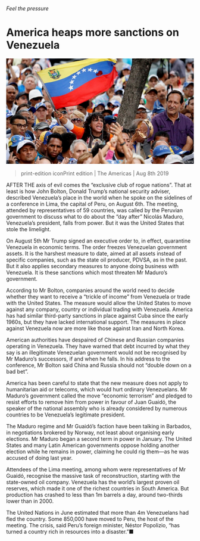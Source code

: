 ###### Feel the pressure

# America heaps more sanctions on Venezuela 

![image](images/20190810_AMP504.jpg) 

> print-edition iconPrint edition | The Americas | Aug 8th 2019 

AFTER THE axis of evil comes the “exclusive club of rogue nations”. That at least is how John Bolton, Donald Trump’s national security adviser, described Venezuela’s place in the world when he spoke on the sidelines of a conference in Lima, the capital of Peru, on August 6th. The meeting, attended by representatives of 59 countries, was called by the Peruvian government to discuss what to do about the “day after” Nicolás Maduro, Venezuela’s president, falls from power. But it was the United States that stole the limelight. 

On August 5th Mr Trump signed an executive order to, in effect, quarantine Venezuela in economic terms. The order freezes Venezuelan government assets. It is the harshest measure to date, aimed at all assets instead of specific companies, such as the state oil producer, PDVSA, as in the past. But it also applies secondary measures to anyone doing business with Venezuela. It is these sanctions which most threaten Mr Maduro’s government. 

According to Mr Bolton, companies around the world need to decide whether they want to receive a “trickle of income” from Venezuela or trade with the United States. The measure would allow the United States to move against any company, country or individual trading with Venezuela. America has had similar third-party sanctions in place against Cuba since the early 1960s, but they have lacked international support. The measures in place against Venezuela now are more like those against Iran and North Korea. 

American authorities have despaired of Chinese and Russian companies operating in Venezuela. They have warned that debt incurred by what they say is an illegitimate Venezuelan government would not be recognised by Mr Maduro’s successors, if and when he falls. In his address to the conference, Mr Bolton said China and Russia should not “double down on a bad bet”. 

America has been careful to state that the new measure does not apply to humanitarian aid or telecoms, which would hurt ordinary Venezuelans. Mr Maduro’s government called the move “economic terrorism” and pledged to resist efforts to remove him from power in favour of Juan Guaidó, the speaker of the national assembly who is already considered by numerous countries to be Venezuela’s legitimate president. 

The Maduro regime and Mr Guaidó’s faction have been talking in Barbados, in negotiations brokered by Norway, not least about organising early elections. Mr Maduro began a second term in power in January. The United States and many Latin American governments oppose holding another election while he remains in power, claiming he could rig them—as he was accused of doing last year. 

Attendees of the Lima meeting, among whom were representatives of Mr Guaidó, recognise the massive task of reconstruction, starting with the state-owned oil company. Venezuela has the world’s largest proven oil reserves, which made it one of the richest countries in South America. But production has crashed to less than 1m barrels a day, around two-thirds lower than in 2000. 

The United Nations in June estimated that more than 4m Venezuelans had fled the country. Some 850,000 have moved to Peru, the host of the meeting. The crisis, said Peru’s foreign minister, Néstor Popolizio, “has turned a country rich in resources into a disaster.”■ 

